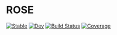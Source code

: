 # ROSE

[![Stable](https://img.shields.io/badge/docs-stable-blue.svg)](https://ptiede.github.io/ROSE.jl/stable)
[![Dev](https://img.shields.io/badge/docs-dev-blue.svg)](https://ptiede.github.io/ROSE.jl/dev)
[![Build Status](https://github.com/ptiede/ROSE.jl/workflows/CI/badge.svg)](https://github.com/ptiede/ROSE.jl/actions)
[![Coverage](https://codecov.io/gh/ptiede/ROSE.jl/branch/master/graph/badge.svg)](https://codecov.io/gh/ptiede/ROSE.jl)
